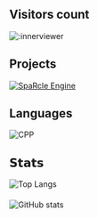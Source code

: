 ## Visitors count

![:innerviewer](https://count.getloli.com/get/@innerviewer?theme=asoul)

## Projects
[![SpaRcle Engine](https://img.shields.io/badge/-SpaRcle-Engine-000?&logo=c%2B%2B)](https://github.com/Monika0000/SREngine)

## Languages
![CPP](https://img.shields.io/badge/-C++-000?&logo=c%2B%2B)

## 𝗦𝘁𝗮𝘁𝘀
![Top Langs](https://github-readme-stats.vercel.app/api/top-langs/?username=innerviewer&layout=compact&theme=gruvbox)
####
![GitHub stats](https://github-readme-stats.vercel.app/api?username=innerviewer&show_icons=true&theme=gruvbox)
